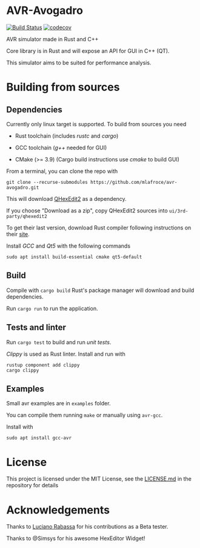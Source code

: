 # AVR-Avogadro

[![Build Status](https://travis-ci.org/mlafroce/avr-avogadro.svg?branch=development)](https://travis-ci.org/mlafroce/avr-avogadro)
[![codecov](https://codecov.io/gh/mlafroce/avr-avogadro/branch/development/graph/badge.svg)](https://codecov.io/gh/mlafroce/avr-avogadro)

AVR simulator made in Rust and C++

Core library is in Rust and will expose an API for GUI in C++ (QT).

This simulator aims to be suited for performance analysis.

# Building from sources

## Dependencies

Currently only linux target is supported.  To build from sources you need

* Rust toolchain (includes *rustc* and *cargo*)

* GCC toolchain  (*g++* needed for GUI)

* CMake (>= 3.9) (Cargo build instructions use *cmake* to build GUI)

From a terminal, you can clone the repo with 

~~~
git clone --recurse-submodules https://github.com/mlafroce/avr-avogadro.git
~~~

This will download [QHexEdit2](https://github.com/Simsys/qhexedit2/) as a dependency.

If you choose "Download as a zip", copy QHexEdit2 sources into `ui/3rd-party/qhexedit2`

To get their last version, download Rust compiler following instructions on their [site](https://www.rust-lang.org/tools/install).

Install *GCC* and *Qt5* with the following commands

~~~
sudo apt install build-essential cmake qt5-default
~~~

## Build

Compile with `cargo build` Rust's package manager will download and build dependencies.

Run `cargo run` to run the application.

## Tests and linter

Run `cargo test` to build and run *unit tests*.

*Clippy* is used as Rust linter. Install and run with

~~~
rustup component add clippy
cargo clippy
~~~

## Examples

Small avr examples are in `examples` folder.

You can compile them running `make` or manually using `avr-gcc`.

Install with

~~~
sudo apt install gcc-avr
~~~

# License

This project is licensed under the MIT License, see the [LICENSE.md](https://github.com/mlafroce/avr-avogadro/blob/development/LICENSE.md) in the repository for details

# Acknowledgements

Thanks to [Luciano Rabassa](https://www.facebook.com/profile.php?id=100015059700810) for his contributions as a Beta tester.

Thanks to @Simsys for his awesome HexEditor Widget!

